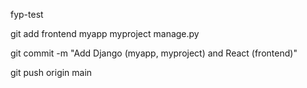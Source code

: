 ﻿ fyp-test


git add frontend myapp myproject manage.py

git commit -m "Add Django (myapp, myproject) and React (frontend)"

git push origin main
